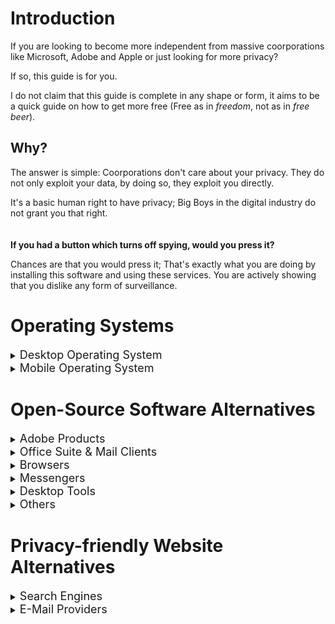 # Introduction
If you are looking to become more independent from massive coorporations like Microsoft, Adobe and Apple or just looking for more privacy?

 If so, this guide is for you.
 
 I do not claim that this guide is complete in any shape or form, it aims to be a quick guide on how to get more free (Free as in *freedom*, not as in *free beer*).

## Why?
The answer is simple: Coorporations don't care about your privacy. They do not only exploit your data, by doing so, they exploit you directly.

It's a basic human right to have privacy; Big Boys in the digital industry do not grant you that right.
\
\
\
**If you had a button which turns off spying, would you press it?**

Chances are that you would press it; That's exactly what you are doing by installing this software and using these services. You are actively showing that you dislike any form of surveillance.
# Operating Systems
<details>
    <summary><font size=4>Desktop Operating System</font></summary>

Instead of using *MacOS* or *Windows*, I highly suggest to use a *Linux* flavor. For ease of use [Linux Mint](https://linuxmint.com/) is probably best. Contrary to popular belief, Linux is not only for the tech-savvy, anyone can use it. To be completely honest, some Linux-flavours are even easier to use than MacOS or Windows; many tools provided aim to make your life easier.
1. Download the latest ISO [here](https://linuxmint.com/edition.php?id=302).
2. Install [Rufus](https://rufus.ie/en/) to be able to "burn" ISO-images onto USB-drives.
3. Take a USB-drive, insert it and open Rufus.
4. Select your ISO file and the USB-drive and click `START`.
5. Your drive is now ready for installation.
6. **Backup your important files.** After installation, you will not be able to recover them. Be careful!
7. With the USB-drive inserted, restart your computer and repeatedly press `DEL`. Then select your USB-drive to boot from.
8. Follow the instructions on your screen.
9. Done!

</details>

<details>
    <summary><font size=4>Mobile Operating System</font></summary>

Instead of using *Android*, [GrapheneOS](https://grapheneos.org/) is focussed on privacy while still being based on Android. **It only has official support for Google Pixel smartphones.**

Informations on how to install *GrapheneOS* are on their website.

</details>


# Open-Source Software Alternatives

<details>
    <summary><font size=4>Adobe Products</font></summary>

### Premiere Pro
* [Kdenlive](https://kdenlive.org/en/) | Windows / MacOS / Linux
* [Shotcut](https://shotcut.org/) | Windows / MacOS / Linux

### After Effects
* [Natron](https://natrongithub.github.io/) | Windows / MacOS / Linux

### Photoshop
* [GIMP](https://www.gimp.org/) (Photo-editing) | Windows / MacOS / Linux
* [Krita](https://krita.org/en/) (Digital drawing) | Windows / MacOS / Linux

### Lightroom
* [Darktable](https://www.darktable.org/) | Windows / MacOS / Linux

### Illustrator
* [Inkscape](https://inkscape.org/) | Windows / MacOS / Linux

### Animate
* [Krita](https://krita.org/en/) | Windows / MacOS / Linux
* [OpenToonz](https://opentoonz.github.io/e/) | Windows / MacOS / Linux

### Audition
* [Tenacity](https://tenacityaudio.org/) | Windows / MacOS / Linux
* [Audacity](https://www.audacityteam.org/) | Windows / MacOS / Linux
</details>

<details>
    <summary><font size=4>Office Suite & Mail Clients</font></summary>

### Microsoft Office
* [LibreOffice](https://www.libreoffice.org/) | Windows / MacOS / Linux | Android / iOS
* [OnlyOffice](https://www.onlyoffice.com/) | Windows / MacOS / Linux | Android / iOS
* [CryptPad](https://cryptpad.fr/) | Web

### Mail Clients
* [KMail](https://apps.kde.org/kmail2/) | Linux
* [Thunderbird](https://www.thunderbird.net/) | Windows / MacOS / Linux

</details>

<details>
    <summary><font size=4>Browsers</font></summary>

### Google Chrome / Opera GX
* [Firefox](https://www.mozilla.org/en-US/firefox/new/) | Windows / MacOS / Linux | Android / iOS
* [LibreWolf](https://librewolf.net/) (Privacy Oriented) | Windows / MacOS / Linux
* [Brave](https://brave.com/) | Windows / MacOS / Linux  | Android / iOS
</details>

<details>
    <summary><font size=4>Messengers</font></summary>

### Discord as a Client
* [WebCord](https://github.com/SpacingBat3/WebCord) | Windows / MacOS / Linux
* [Ripcord](https://cancel.fm/ripcord/) | Windows / MacOS / Linux

### Discord as a Service
* [Matrix](https://matrix.org/) | Windows / MacOS / Linux | Android / iOS
  * Possible clients for Matrix can be found [here](https://matrix.org/clients/).


### WhatsApp
* [Signal](https://signal.org/) | Windows / MacOS / Linux | Android / iOS
* [Threema](https://threema.ch/) | Windows / MacOS / Linux | Android / iOS

</details>

<details>
    <summary><font size=4>Desktop Tools</font></summary>

### winRAR / Archivers
* [PeaZip](https://peazip.github.io/) | Windows / macOS / Linux
* [7-ZIP](https://www.7-zip.org/) | Windows / macOS / Linux

### File Explorers
* [Dolphin](https://binary-factory.kde.org/search/?q=dolphin&Jenkins-Crumb=bf65012065ffb7b66b993a9cf01b0bf54c688ad2eef31884f4dc53ebd6969b77bc3f6f1e3048185dbb710e83db45d7f3755634c7542d1ff83d1dbf30322e2a6f) | Windows / macOS / Linux
* [Double Commander](https://doublecmd.sourceforge.io/) | Windows / macOS / Linux

</details>

<details>
    <summary><font size=4>Others</font></summary>

### Google Photos / Gallery Apps
* [Aves](https://github.com/deckerst/aves) | Android

### Reddit App
* [Infinity](https://github.com/Docile-Alligator/Infinity-For-Reddit) | Android

### Google Play Store
* [F-Droid](https://f-droid.org/) | Android

### Google Maps
* [Organic Maps](https://organicmaps.app/) | Android / iOS
* [OpenStreetMap](https://www.openstreetmap.org/) | Web

### Note-taking Apps
* [Orgzly](https://www.orgzly.com/) | Android

### Telephone App
* [Simple Phone](https://www.simplemobiletools.com/) | Android

### Contacts App
* [Simple Contacts](https://www.simplemobiletools.com/) | Android
  
### Calendar App
* [Simple Calendar](https://www.simplemobiletools.com/) | Android

### GBoard (Android Keyboard)
* [FlorisBoard](https://github.com/florisboard/florisboard) | Android
* [OpenBoard](https://openboard.ch/download.en.html) | Android
* [Simple Keyboard](https://github.com/hodgef/simple-keyboard) | Android

### Spotify Desktop Client
* [Psst](https://github.com/jpochyla/psst) | Windows / MacOS / Linux
* [spotify-qt](https://github.com/kraxarn/spotify-qt) | Linux / BSD

</details>

# Privacy-friendly Website Alternatives

<details>
    <summary><font size=4>Search Engines</font></summary>

* [Startpage](https://startpage.com)
* [DuckDuckGo](https://duckduckgo.com)
* [Brave Search](https://search.brave.com/)
* [Ecosia](https://www.ecosia.org/)

</details>

<details>
    <summary><font size=4>E-Mail Providers</font></summary>

* [Proton](https://proton.me/)
* [Tutanota](https://tutanota.com/)
* [StartMail](https://www.startmail.com)
* [Librem](https://librem.one/)

</details>
